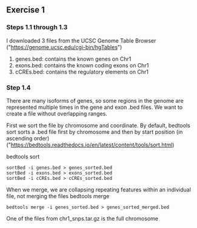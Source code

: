 ## Exercise 1
### Steps 1.1 through 1.3 
I downloaded 3 files from the UCSC Genome Table Browser ("https://genome.ucsc.edu/cgi-bin/hgTables")
1. genes.bed: contains the known genes on Chr1
2. exons.bed: contains the known coding exons on Chr1
3. cCREs.bed: contains the regulatory elements on Chr1

### Step 1.4 
There are many isoforms of genes, so some regions in the genome are represented multiple times in the gene and exon .bed files. We want to create a file without overlapping ranges. 

First we sort the file by chromosome and coordinate. By default, bedtools sort sorts a .bed file first by chromosome and then by start position (in ascending order) ("https://bedtools.readthedocs.io/en/latest/content/tools/sort.html)  

bedtools sort
```
sortBed -i genes.bed > genes_sorted.bed
sortBed -i exons.bed > exons_sorted.bed
sortBed -i cCREs.bed > cCREs_sorted.bed
```

When we merge, we are collapsing repeating features within an individual file, not merging the files
bedtools merge
```
bedtools merge -i genes_sorted.bed > genes_sorted_merged.bed

```

One of the files from chr1_snps.tar.gz is the full chromosome 